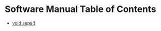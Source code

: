 # Software Manual Table of Contents

* [void seps()](https:/github.com/chazcornwall/math4610/blob/master/software_manual/seps.md)
